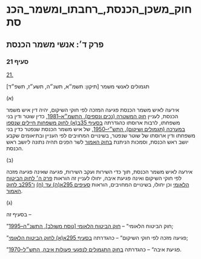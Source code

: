# חוק_משכן_הכנסת,_רחבתו_ומשמר_הכנסת

## פרק ד׳: אנשי משמר הכנסת

### סעיף 21

[21.](https://he.wikisource.org/wiki/%D7%97%D7%95%D7%A7_%D7%9E%D7%A9%D7%9B%D7%9F_%D7%94%D7%9B%D7%A0%D7%A1%D7%AA,_%D7%A8%D7%97%D7%91%D7%AA%D7%95_%D7%95%D7%9E%D7%A9%D7%9E%D7%A8_%D7%94%D7%9B%D7%A0%D7%A1%D7%AA#%D7%A1%D7%A2%D7%99%D7%A3_21)

תגמולים לאנשי משמר [תיקון: תשמ״א, תשנ״ה, תשע״ז, תשפ״ד]

(א)

אירעה לאיש משמר הכנסת פגיעה המזכה לפי חוקי השיקום, יהיה דין איש משמר הכנסת, לעניין [חוק המשטרה (נכים ונספים), התשמ״א–1981](https://he.wikisource.org/wiki/%D7%97%D7%95%D7%A7_%D7%94%D7%9E%D7%A9%D7%98%D7%A8%D7%94_(%D7%A0%D7%9B%D7%99%D7%9D_%D7%95%D7%A0%D7%A1%D7%A4%D7%99%D7%9D) "חוק המשטרה (נכים ונספים)"), כדין שוטר ודין בני משפחתו, לרבות ארוסתו כהגדרתה [בסעיף 35ב(א) לחוק משפחות חיילים שנספו במערכה (תגמולים ושיקום), התש״י–1950](https://he.wikisource.org/wiki/%D7%97%D7%95%D7%A7_%D7%9E%D7%A9%D7%A4%D7%97%D7%95%D7%AA_%D7%97%D7%99%D7%99%D7%9C%D7%99%D7%9D_%D7%A9%D7%A0%D7%A1%D7%A4%D7%95_%D7%91%D7%9E%D7%A2%D7%A8%D7%9B%D7%94_(%D7%AA%D7%92%D7%9E%D7%95%D7%9C%D7%99%D7%9D_%D7%95%D7%A9%D7%99%D7%A7%D7%95%D7%9D)#%D7%A1%D7%A2%D7%99%D7%A3_35%D7%91 "חוק משפחות חיילים שנספו במערכה (תגמולים ושיקום)"), של איש משמר הכנסת שנפטר כדין בני משפחתו ודין ארוסתו של שוטר שנפטר, בשינויים המחויבים לפי העניין ובתיאומים שקבע יושב ראש הכנסת, וסמכות הניתנת [בחוק האמור](https://he.wikisource.org/wiki/%D7%97%D7%95%D7%A7_%D7%94%D7%9E%D7%A9%D7%98%D7%A8%D7%94_(%D7%A0%D7%9B%D7%99%D7%9D_%D7%95%D7%A0%D7%A1%D7%A4%D7%99%D7%9D) "חוק המשטרה (נכים ונספים)") לשר הפנים תהיה נתונה ליושב ראש הכנסת.

(ב)

אירעה לאיש משמר הכנסת, תוך כדי השירות ועקב השירות, פגיעה שאינה פגיעה מזכה לפי חוקי השיקום ואינה פגיעת איבה, יחולו לעניין זה הוראות [פרק ה׳ לחוק הביטוח הלאומי](https://he.wikisource.org/wiki/%D7%97%D7%95%D7%A7_%D7%94%D7%91%D7%99%D7%98%D7%95%D7%97_%D7%94%D7%9C%D7%90%D7%95%D7%9E%D7%99#%D7%A4%D7%A8%D7%A7_%D7%94 "חוק הביטוח הלאומי") וכן יחולו, בשינויים המחויבים, הוראות [סעיפים 295א(ה) עד (ח)](https://he.wikisource.org/wiki/%D7%97%D7%95%D7%A7_%D7%94%D7%91%D7%99%D7%98%D7%95%D7%97_%D7%94%D7%9C%D7%90%D7%95%D7%9E%D7%99#%D7%A1%D7%A2%D7%99%D7%A3_295%D7%90 "חוק הביטוח הלאומי") [ו־295ב לחוק האמור](https://he.wikisource.org/wiki/%D7%97%D7%95%D7%A7_%D7%94%D7%91%D7%99%D7%98%D7%95%D7%97_%D7%94%D7%9C%D7%90%D7%95%D7%9E%D7%99#%D7%A1%D7%A2%D7%99%D7%A3_295%D7%91 "חוק הביטוח הלאומי").

(ג)

בסעיף זה –

”חוק הביטוח הלאומי“ – [חוק הביטוח הלאומי [נוסח משולב], התשנ״ה–1995](https://he.wikisource.org/wiki/%D7%97%D7%95%D7%A7_%D7%94%D7%91%D7%99%D7%98%D7%95%D7%97_%D7%94%D7%9C%D7%90%D7%95%D7%9E%D7%99 "חוק הביטוח הלאומי");

”פגיעה מזכה לפי חוקי השיקום“ – כהגדרתה [בסעיף 295א(א) לחוק הביטוח הלאומי](https://he.wikisource.org/wiki/%D7%97%D7%95%D7%A7_%D7%94%D7%91%D7%99%D7%98%D7%95%D7%97_%D7%94%D7%9C%D7%90%D7%95%D7%9E%D7%99#%D7%A1%D7%A2%D7%99%D7%A3_295%D7%90 "חוק הביטוח הלאומי");

”פגיעת איבה“ – כהגדרתה [בחוק התגמולים לנפגעי פעולות איבה, התש״ל–1970](https://he.wikisource.org/wiki/%D7%97%D7%95%D7%A7_%D7%94%D7%AA%D7%92%D7%9E%D7%95%D7%9C%D7%99%D7%9D_%D7%9C%D7%A0%D7%A4%D7%92%D7%A2%D7%99_%D7%A4%D7%A2%D7%95%D7%9C%D7%95%D7%AA_%D7%90%D7%99%D7%91%D7%94 "חוק התגמולים לנפגעי פעולות איבה").